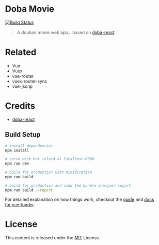 # Doba Movie

[![Build Status](https://travis-ci.org/sinchang/doba.svg?branch=master)](https://travis-ci.org/sinchang/doba)

> A douban movie web app，based on [doba-react](https://github.com/haishanh/doba-react).

# Related

- Vue
- Vuex
- vue-router
- vuex-router-sync
- vue-jsonp

# Credits

- [doba-react](https://github.com/haishanh/doba-react)

## Build Setup

``` bash
# install dependencies
npm install

# serve with hot reload at localhost:8080
npm run dev

# build for production with minification
npm run build

# build for production and view the bundle analyzer report
npm run build --report
```

For detailed explanation on how things work, checkout the [guide](http://vuejs-templates.github.io/webpack/) and [docs for vue-loader](http://vuejs.github.io/vue-loader).

# License

This content is released under the [MIT](http://opensource.org/licenses/MIT) License.
